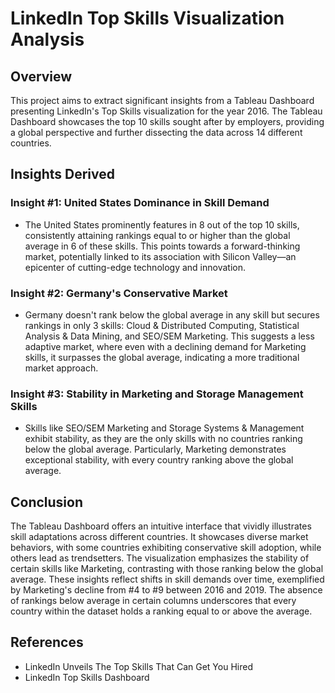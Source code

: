 # LinkedIn Top Skills Visualization Analysis

## Overview
This project aims to extract significant insights from a Tableau Dashboard presenting LinkedIn's Top Skills visualization for the year 2016. The Tableau Dashboard showcases the top 10 skills sought after by employers, providing a global perspective and further dissecting the data across 14 different countries.

## Insights Derived

### Insight #1: United States Dominance in Skill Demand
- The United States prominently features in 8 out of the top 10 skills, consistently attaining rankings equal to or higher than the global average in 6 of these skills. This points towards a forward-thinking market, potentially linked to its association with Silicon Valley—an epicenter of cutting-edge technology and innovation.

### Insight #2: Germany's Conservative Market
- Germany doesn't rank below the global average in any skill but secures rankings in only 3 skills: Cloud & Distributed Computing, Statistical Analysis & Data Mining, and SEO/SEM Marketing. This suggests a less adaptive market, where even with a declining demand for Marketing skills, it surpasses the global average, indicating a more traditional market approach.

### Insight #3: Stability in Marketing and Storage Management Skills
- Skills like SEO/SEM Marketing and Storage Systems & Management exhibit stability, as they are the only skills with no countries ranking below the global average. Particularly, Marketing demonstrates exceptional stability, with every country ranking above the global average.

## Conclusion
The Tableau Dashboard offers an intuitive interface that vividly illustrates skill adaptations across different countries. It showcases diverse market behaviors, with some countries exhibiting conservative skill adoption, while others lead as trendsetters. The visualization emphasizes the stability of certain skills like Marketing, contrasting with those ranking below the global average. These insights reflect shifts in skill demands over time, exemplified by Marketing's decline from #4 to #9 between 2016 and 2019. The absence of rankings below average in certain columns underscores that every country within the dataset holds a ranking equal to or above the average.

## References
- LinkedIn Unveils The Top Skills That Can Get You Hired
- LinkedIn Top Skills Dashboard

